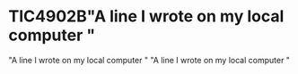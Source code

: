 # TIC4902B"A line I wrote on my local computer  " 
"A line I wrote on my local computer  " 
"A line I wrote on my local computer  " 
